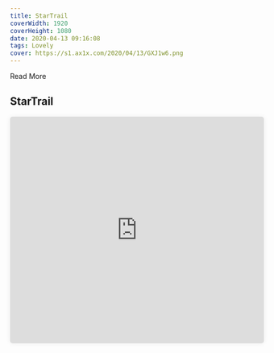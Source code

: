 ```yaml
---
title: StarTrail
coverWidth: 1920
coverHeight: 1080
date: 2020-04-13 09:16:08
tags: Lovely
cover: https://s1.ax1x.com/2020/04/13/GXJ1w6.png
---
```


Read More
<!-- more -->

## StarTrail

<iframe src="https://beautiful-code.netlify.com/stars-trail/dist/index.html" style="width:100%;height:450px;box-shadow:0px 0px 10px #eee;border-radius:5px" frameborder="0" allowfullscreen mozallowfullscreen webkitallowfullscreen>
</iframe>